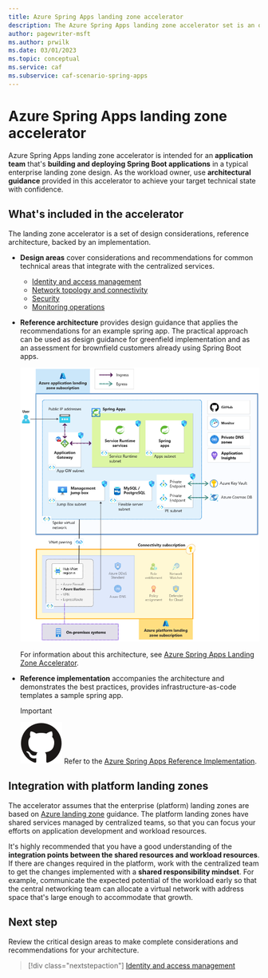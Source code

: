 ```yaml
---
title: Azure Spring Apps landing zone accelerator
description: The Azure Spring Apps landing zone accelerator set is an open-source collection of Terraform templates that you can use to automate the deployment of an environment capable of hosting Azure Spring Apps.
author: pagewriter-msft
ms.author: prwilk
ms.date: 03/01/2023
ms.topic: conceptual
ms.service: caf
ms.subservice: caf-scenario-spring-apps
---
```


# Azure Spring Apps landing zone accelerator

Azure Spring Apps landing zone accelerator is intended for an **application team** that's **building and deploying Spring Boot applications** in a typical enterprise landing zone design. As the workload owner, use **architectural guidance** provided in this accelerator to achieve your target technical state with confidence.  

## What's included in the accelerator

The landing zone accelerator is a set of design considerations, reference architecture, backed by an implementation.

- **Design areas** cover considerations and recommendations for common technical areas that integrate with the centralized services.

    - [Identity and access management](./identity-and-access-management.md)
    - [Network topology and connectivity](./network-topology-and-connectivity.md)
    - [Security](./security.md)
    - [Monitoring operations](./management.md)



- **Reference architecture** provides design guidance that applies the recommendations for an example spring app. The practical approach can be used as design guidance for greenfield implementation and as an assessment for brownfield customers already using Spring Boot apps.

    [![Diagram that shows Azure App Service landing zone accelerator architecture.](./media/spring-apps-reference-architecture-landing-zone.png)](./media/spring-apps-reference-architecture-landing-zone.png#lightbox)


    For information about this architecture, see [Azure Spring Apps Landing Zone Accelerator](https://github.com/Azure/springapps-landing-zone-accelerator#azure-spring-apps-landing-zone-accelerator).

- **Reference implementation** accompanies the architecture and demonstrates the best practices, provides infrastructure-as-code templates a sample spring app.

    > [!IMPORTANT]
    > ![GitHub logo](../../../_images/icons/github.svg) Refer to the [Azure Spring Apps Reference Implementation](https://github.com/Azure/springapps-landing-zone-accelerator).


## Integration with platform landing zones

The accelerator assumes that the enterprise (platform) landing zones are based on [Azure landing zone](../../../ready/landing-zone/index.md) guidance. The platform landing zones have shared services managed by centralized teams, so that you can focus your efforts on application development and workload resources. 

It's highly recommended that you have a good understanding of the **integration points between the shared resources and workload resources**. If there are changes required in the platform, work with the centralized team to get the changes implemented with a **shared responsibility mindset**. For example, communicate the expected potential of the workload early so that the central networking team can allocate a virtual network with address space that's large enough to accommodate that growth.


## Next step

Review the critical design areas to make complete considerations and recommendations for your architecture. 

> [!div class="nextstepaction"] 
> [Identity and access management](./identity-and-access-management.md)


